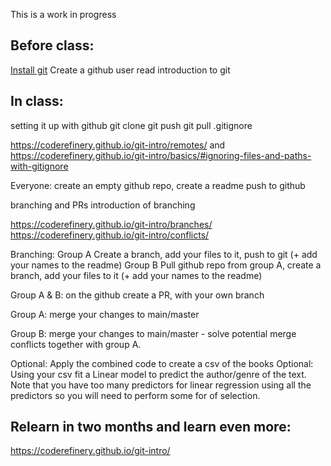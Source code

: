 This is a work in progress


## Before class:
[Install git](https://docs.github.com/en/get-started/quickstart/set-up-git)
Create a github user
read introduction to git


## In class:

setting it up with github
    git clone
    git push
    git pull
    .gitignore

https://coderefinery.github.io/git-intro/remotes/
and 
https://coderefinery.github.io/git-intro/basics/#ignoring-files-and-paths-with-gitignore


Everyone:
create an empty github repo, create a readme push to github

branching and PRs
    introduction of branching

https://coderefinery.github.io/git-intro/branches/
https://coderefinery.github.io/git-intro/conflicts/



Branching:
Group A
Create a branch, add your files to it, push to git (+ add your names to the readme)
Group B
Pull github repo from group A, create a branch, add your files to it (+ add your names to the readme)



Group A & B:
on the github create a PR, with your own branch

Group A:
merge your changes to main/master

Group B:
merge your changes to main/master - solve potential merge conflicts together with group A. 


Optional: Apply the combined code to create a csv of the books
Optional: Using your csv fit a Linear model to predict the author/genre of the text. Note that you have too many predictors for linear regression using all the predictors so you will need to perform some for of selection.

## Relearn in two months and learn even more:
https://coderefinery.github.io/git-intro/

